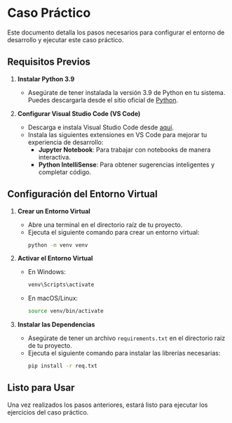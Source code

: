 # Caso Práctico

Este documento detalla los pasos necesarios para configurar el entorno de desarrollo y ejecutar este caso práctico.

## Requisitos Previos

1. **Instalar Python 3.9**
   - Asegúrate de tener instalada la versión 3.9 de Python en tu sistema. Puedes descargarla desde el sitio oficial de [Python](https://www.python.org/downloads/).

2. **Configurar Visual Studio Code (VS Code)**
   - Descarga e instala Visual Studio Code desde [aquí](https://code.visualstudio.com/).
   - Instala las siguientes extensiones en VS Code para mejorar tu experiencia de desarrollo:
     - **Jupyter Notebook**: Para trabajar con notebooks de manera interactiva.
     - **Python IntelliSense**: Para obtener sugerencias inteligentes y completar código.

## Configuración del Entorno Virtual

1. **Crear un Entorno Virtual**
   - Abre una terminal en el directorio raíz de tu proyecto.
   - Ejecuta el siguiente comando para crear un entorno virtual:
     ```bash
     python -m venv venv
     ```

2. **Activar el Entorno Virtual**
   - En Windows:
     ```bash
     venv\Scripts\activate
     ```
   - En macOS/Linux:
     ```bash
     source venv/bin/activate
     ```

3. **Instalar las Dependencias**
   - Asegúrate de tener un archivo `requirements.txt` en el directorio raíz de tu proyecto.
   - Ejecuta el siguiente comando para instalar las librerías necesarias:
     ```bash
     pip install -r req.txt
     ```

## Listo para Usar

Una vez realizados los pasos anteriores, estará listo para ejecutar los ejercicios del caso práctico.